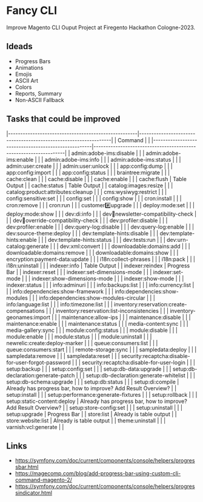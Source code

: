 # Fancy CLI

Improve Magento CLI Ouput Project at Firegento Hackathon Cologne-2023.

## Ideads

* Progress Bars
* Animations
* Emojis
* ASCII Art
* Colors
* Reports, Summary
* Non-ASCII Fallback

## Tasks that could be improved

|-----------------------------------------------------|------------------------------------------------------------------|
| Command                                             |                                                                  |
|-----------------------------------------------------|------------------------------------------------------------------|
| admin:adobe-ims:disable                             |                                                                  |
| admin:adobe-ims:enable                              |                                                                  |
| admin:adobe-ims:info                                |                                                                  |
| admin:adobe-ims:status                              |                                                                  |
| admin:user:create                                   |                                                                  |
| admin:user:unlock                                   |                                                                  |
| app:config:dump                                     |                                                                  |
| app:config:import                                   |                                                                  |
| app:config:status                                   |                                                                  |
| braintree:migrate                                   |                                                                  |
| cache:clean                                         |                                                                  |
| cache:disable                                       |                                                                  |
| cache:enable                                        |                                                                  |
| cache:flush                                         | Table Output                                                     |
| cache:status                                        | Table Output                                                     |
| catalog:images:resize                               |                                                                  |
| catalog:product:attributes:cleanup                  |                                                                  |
| cms:wysiwyg:restrict                                |                                                                  |
| config:sensitive:set                                |                                                                  |
| config:set                                          |                                                                  |
| config:show                                         |                                                                  |
| cron:install                                        |                                                                  |
| cron:remove                                         |                                                                  |
| cron:run                                            |                                                                  |
| customer:hash:upgrade                               |                                                                  |
| deploy:mode:set                                     |                                                                  |
| deploy:mode:show                                    |                                                                  |
| dev:di:info                                         |                                                                  |
| dev:email:newsletter-compatibility-check            |                                                                  |
| dev:email:override-compatibility-check              |                                                                  |
| dev:profiler:disable                                |                                                                  |
| dev:profiler:enable                                 |                                                                  |
| dev:query-log:disable                               |                                                                  |
| dev:query-log:enable                                |                                                                  |
| dev:source-theme:deploy                             |                                                                  |
| dev:template-hints:disable                          |                                                                  |
| dev:template-hints:enable                           |                                                                  |
| dev:template-hints:status                           |                                                                  |
| dev:tests:run                                       |                                                                  |
| dev:urn-catalog:generate                            |                                                                  |
| dev:xml:convert                                     |                                                                  |
| downloadable:domains:add                            |                                                                  |
| downloadable:domains:remove                         |                                                                  |
| downloadable:domains:show                           |                                                                  |
| encryption:payment-data:update                      |                                                                  |
| i18n:collect-phrases                                |                                                                  |
| i18n:pack                                           |                                                                  |
| i18n:uninstall                                      |                                                                  |
| indexer:info                                        | Table Output                                                     |
| indexer:reindex                                     | Progress Bar                                                     |
| indexer:reset                                       |                                                                  |
| indexer:set-dimensions-mode                         |                                                                  |
| indexer:set-mode                                    |                                                                  |
| indexer:show-dimensions-mode                        |                                                                  |
| indexer:show-mode                                   |                                                                  |
| indexer:status                                      |                                                                  |
| info:adminuri                                       |                                                                  |
| info:backups:list                                   |                                                                  |
| info:currency:list                                  |                                                                  |
| info:dependencies:show-framework                    |                                                                  |
| info:dependencies:show-modules                      |                                                                  |
| info:dependencies:show-modules-circular             |                                                                  |
| info:language:list                                  |                                                                  |
| info:timezone:list                                  |                                                                  |
| inventory:reservation:create-compensations          |                                                                  |
| inventory:reservation:list-inconsistencies          |                                                                  |
| inventory-geonames:import                           |                                                                  |
| maintenance:allow-ips                               |                                                                  |
| maintenance:disable                                 |                                                                  |
| maintenance:enable                                  |                                                                  |
| maintenance:status                                  |                                                                  |
| media-content:sync                                  |                                                                  |
| media-gallery:sync                                  |                                                                  |
| module:config:status                                |                                                                  |
| module:disable                                      |                                                                  |
| module:enable                                       |                                                                  |
| module:status                                       |                                                                  |
| module:uninstall                                    |                                                                  |
| newrelic:create:deploy-marker                       |                                                                  |
| queue:consumers:list                                |                                                                  |
| queue:consumers:start                               |                                                                  |
| remote-storage:sync                                 |                                                                  |
| sampledata:deploy                                   |                                                                  |
| sampledata:remove                                   |                                                                  |
| sampledata:reset                                    |                                                                  |
| security:recaptcha:disable-for-user-forgot-password |                                                                  |
| security:recaptcha:disable-for-user-login           |                                                                  |
| setup:backup                                        |                                                                  |
| setup:config:set                                    |                                                                  |
| setup:db-data:upgrade                               |                                                                  |
| setup:db-declaration:generate-patch                 |                                                                  |
| setup:db-declaration:generate-whitelist             |                                                                  |
| setup:db-schema:upgrade                             |                                                                  |
| setup:db:status                                     |                                                                  |
| setup:di:compile                                    | Already has progress bar, how to improve? Add Result Overview?   |
| setup:install                                       |                                                                  |
| setup:performance:generate-fixtures                 |                                                                  |
| setup:rollback                                      |                                                                  |
| setup:static-content:deploy                         | Already has progress bar, how to improve? Add Result Overview?   |
| setup:store-config:set                              |                                                                  |
| setup:uninstall                                     |                                                                  |
| setup:upgrade                                       | Progress Bar                                                     |
| store:list                                          | Already is table output                                          |
| store:website:list                                  | Already is table output                                          |
| theme:uninstall                                     |                                                                  |
| varnish:vcl:generate                                |                                                                  |


## Links

* https://symfony.com/doc/current/components/console/helpers/progressbar.html
* https://magecomp.com/blog/add-progress-bar-using-custom-cli-command-magento-2/
* https://symfony.com/doc/current/components/console/helpers/progressindicator.html



